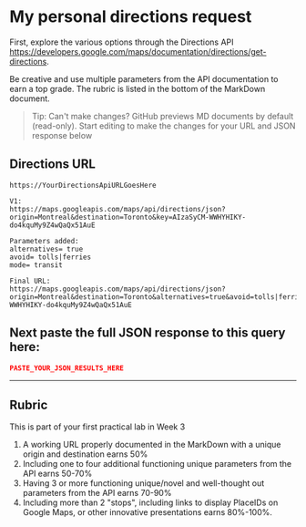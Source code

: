 # My personal directions request

First, explore the various options through the Directions API https://developers.google.com/maps/documentation/directions/get-directions. 

Be creative and use multiple parameters from the API documentation to earn a top grade. The rubric is listed in the bottom of the MarkDown document. 

> Tip: Can't make changes? GitHub previews MD documents by default (read-only). Start editing to make the changes for your URL and JSON response below

## Directions URL

```
https://YourDirectionsApiURLGoesHere

V1:
https://maps.googleapis.com/maps/api/directions/json?origin=Montreal&destination=Toronto&key=AIzaSyCM-WWHYHIKY-do4kquMy9Z4wQaQx51AuE

Parameters added:
alternatives= true
avoid= tolls|ferries
mode= transit

Final URL:
https://maps.googleapis.com/maps/api/directions/json?origin=Montreal&destination=Toronto&alternatives=true&avoid=tolls|ferries&mode=transit&key=AIzaSyCM-WWHYHIKY-do4kquMy9Z4wQaQx51AuE

```

## Next paste the full JSON response to this query here:

```JSON
PASTE_YOUR_JSON_RESULTS_HERE
```
____
## Rubric

This is part of your first practical lab in Week 3 

1. A working URL properly documented in the MarkDown with a unique origin and destination earns 50%
2. Including one to four additional functioning unique parameters from the API earns 50-70%
3. Having 3 or more functioning unique/novel and well-thought out parameters from the API earns 70-90%
4. Including more than 2 "stops", including links to display PlaceIDs on Google Maps, or other innovative presentations earns 80%-100%. 
